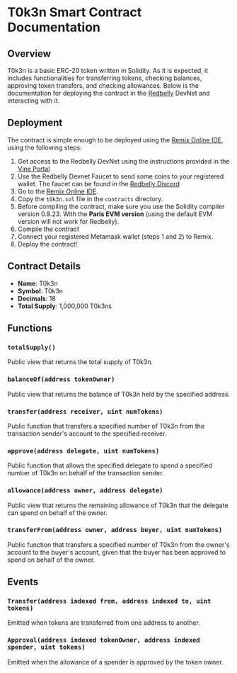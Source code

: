 # T0k3n Smart Contract Documentation

## Overview

T0k3n is a basic ERC-20 token written in Solidity. As it is expected, it includes functionalities for transferring tokens, checking balances, approving token transfers, and checking allowances. Below is the documentation for deploying the
contract in the [Redbelly](https://www.redbelly.network) DevNet and interacting with it.

## Deployment

The contract is simple enough to be deployed using the [Remix Online IDE](https://remix.ethereum.org), using the following steps:

1. Get access to the Redbelly DevNet using the instructions provided in the [Vine Portal](https://access.devnet.redbelly.network)
2. Use the Redbelly Devnet Faucet to send some coins to your registered wallet. The faucet can be found in the [Redbelly Discord](https://discord.gg/redbelly)
3. Go to the [Remix Online IDE](https://remix.ethereum.org).
4. Copy the `t0k3n.sol` file in the `contracts` directory.
5. Before compiling the contract, make sure you use the Solidity compiler version 0.8.23. With the __Paris EVM version__ (using the default EVM version will not work for Redbelly).
6. Compile the contract
7. Connect your registered Metamask wallet (steps 1 and 2) to Remix.
8. Deploy the contract!

## Contract Details

- **Name**: T0k3n
- **Symbol**: T0k3n
- **Decimals**: 18
- **Total Supply**: 1,000,000 T0k3ns

## Functions

### `totalSupply()`

Public view that returns the total supply of T0k3n.

### `balanceOf(address tokenOwner)`

Public view that returns the balance of T0k3n held by the specified address.

### `transfer(address receiver, uint numTokens)`

Public function that transfers a specified number of T0k3n from the transaction sender's account to the specified receiver.

### `approve(address delegate, uint numTokens)`

Public function that allows the specified delegate to spend a specified number of T0k3n on behalf of the transaction sender.

### `allowance(address owner, address delegate)`

Public view that returns the remaining allowance of T0k3n that the delegate can spend on behalf of the owner.

### `transferFrom(address owner, address buyer, uint numTokens)`

Public function that transfers a specified number of T0k3n from the owner's account to the buyer's account, given that the buyer has been approved to spend on behalf of the owner.

## Events

### `Transfer(address indexed from, address indexed to, uint tokens)`

Emitted when tokens are transferred from one address to another.

### `Approval(address indexed tokenOwner, address indexed spender, uint tokens)`

Emitted when the allowance of a spender is approved by the token owner.
